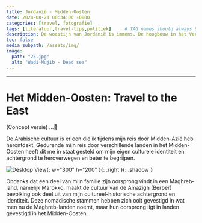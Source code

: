 ```yaml
---
title: Jordanië - Midden-Oosten
date: 2024-08-21 00:34:00 +0800
categories: [travel, fotografie]
tags: [literatuur,travel-tips,politiek]     # TAG names should always be lowercase
description: De woestijn van Jordanië is immens. De hoogbouw in het Verenigde Arabische Emiraten (UAE) van Abu-Dhabi is indrukwekkend te noemen. Maar tergelijkertijd zijn de klassen verschillen in Dubai al om aanwezig en geven soms een ongemakkelijk gevoel.
toc: false
media_subpath: /assets/img/
image:
  path: "25.jpg"
  alt: "Wadi-Mujib - Dead sea"
---
```

---
 
# Het Midden-Oosten: Travel to the East 


(Concept versie) ...🍉

De Arabische cultuur is er een die ik tijdens mijn reis door Midden-Azië heb herontdekt. Gedurende mijn reis door verschillende landen in het Midden-Oosten heeft dit me in staat gesteld om mijn eigen culturele identiteit en achtergrond te heroverwegen en beter te begrijpen.

![Desktop View](24.jpg){: w="300" h="200" }{: .right }{: .shadow } 


Ondanks dat een deel van mijn familie zijn oorsprong vindt in een Maghreb-land, namelijk Marokko, maakt de cultuur van de Amazigh (Berber) bevolking ook deel uit van mijn cultureel-historische achtergrond en identiteit. 
Deze nomadische stammen hebben zich ooit gevestigd in wat men nu de Maghreb-landen noemt, maar hun oorsprong ligt in landen gevestigd in het Midden-Oosten.





